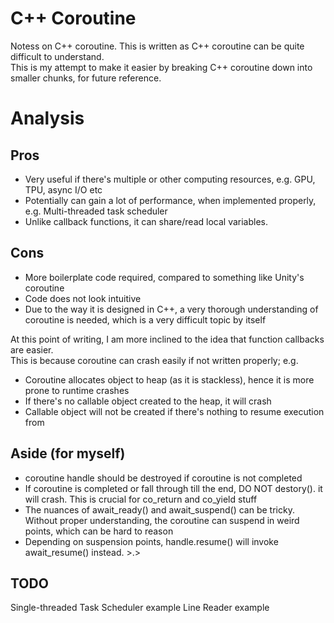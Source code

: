# C++ Coroutine
Notess on C++ coroutine. This is written as C++ coroutine can be quite difficult to understand.<br/>
This is my attempt to make it easier by breaking C++ coroutine down into smaller chunks, for future reference.<br/>

# Analysis
## Pros 
- Very useful if there's multiple or other computing resources, e.g. GPU, TPU, async I/O etc
- Potentially can gain a lot of performance, when implemented properly, e.g. Multi-threaded task scheduler
- Unlike callback functions, it can share/read local variables.

## Cons
- More boilerplate code required, compared to something like Unity's coroutine
- Code does not look intuitive
- Due to the way it is designed in C++, a very thorough understanding of coroutine is needed, which is a very difficult topic by itself

At this point of writing, I am more inclined to the idea that function callbacks are easier.<br/>
This is because coroutine can crash easily if not written properly; e.g. 
- Coroutine allocates object to heap (as it is stackless), hence it is more prone to runtime crashes
- If there's no callable object created to the heap, it will crash
- Callable object will not be created if there's nothing to resume execution from


## Aside (for myself)
- coroutine handle should be destroyed if coroutine is not completed
- If coroutine is completed or fall through till the end, DO NOT destory(). it will crash. This is crucial for co_return and co_yield stuff
- The nuances of await_ready() and await_suspend() can be tricky. Without proper understanding, the coroutine can suspend in weird points, which can be hard to reason
- Depending on suspension points, handle.resume() will invoke await_resume() instead. >.>

## TODO
Single-threaded Task Scheduler example
Line Reader example